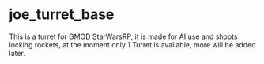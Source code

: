 # joe_turret_base

This is a turret for GMOD StarWarsRP, it is made for AI use and shoots locking rockets, at the moment only 1 Turret is available, more will be added later.
